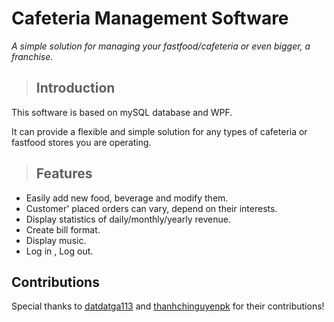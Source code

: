 # Cafeteria Management Software


*A simple solution for managing your fastfood/cafeteria or even bigger, a franchise.*


> ## Introduction

This software is based on mySQL database and WPF.  

It can provide a flexible and simple solution for any types of cafeteria or fastfood stores you are operating.  

> ## Features

- Easily add new food, beverage and modify them.  
- Customer' placed orders can vary, depend on their interests. 
- Display statistics of daily/monthly/yearly revenue. 
- Create bill format.
- Display music.
- Log in , Log out. 


 ## Contributions

Special thanks to [datdatga113](https://github.com/datdatga113) and [thanhchinguyenpk](https://github.com/thanhchinguyenpk) for their contributions!


